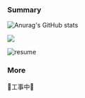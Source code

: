 <!--
**YuMuuu/YuMuuu** is a ✨ _special_ ✨ repository because its `README.md` (this file) appears on your GitHub profile.

Here are some ideas to get you started:

- 🔭 I’m currently working on ...
- 🌱 I’m currently learning ...
- 👯 I’m looking to collaborate on ...
- 🤔 I’m looking for help with ...
- 💬 Ask me about ...
- 📫 How to reach me: ...
- 😄 Pronouns: ...
- ⚡ Fun fact: ...
-->

### Summary

![Anurag's GitHub stats](https://github-readme-stats.vercel.app/api?username=YuMuuu&show_icons=true&theme=dracula)


<!--
![](https://github-readme-stats.vercel.app/api/pin/?username=YuMuuu&repo={リポジトリ名})
-->

![](https://github-readme-stats.vercel.app/api/top-langs/?username=YuMuuu&theme=dracula)

![resume](https://www.resume.id/curelemonade)

### More

🚧工事中🚧
